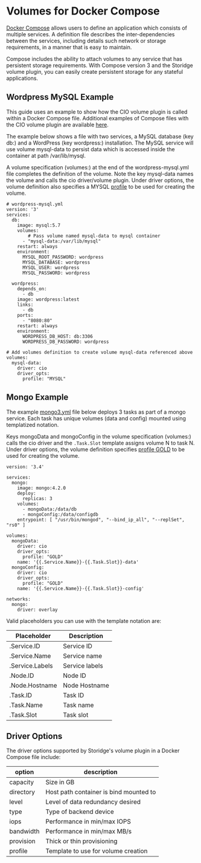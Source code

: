 # Volumes for Docker Compose

[Docker Compose](https://docs.docker.com/compose/overview/) allows users to define an application which consists of multiple services. A definition file describes the inter-dependencies between the services, including details such network or storage requirements, in a manner that is easy to maintain.

Compose includes the ability to attach volumes to any service that has persistent storage requirements. With Compose version 3 and the Storidge volume plugin, you can easily create persistent storage for any stateful applications.  

## **Wordpress MySQL Example**

This guide uses an example to show how the CIO volume plugin is called within a Docker Compose file. Additional examples of Compose files with the CIO volume plugin are available [here](https://github.com/Storidge/docker-stacks).

The example below shows a file with two services, a MySQL database (key db:) and a WordPress (key wordpress:) installation. The MySQL service will use volume mysql-data to persist data which is accessed inside the container at path /var/lib/mysql.

A volume specification (volumes:)  at the end of the wordpress-mysql.yml file completes the definition of the volume. Note the key mysql-data names the volume and calls the cio driver/volume plugin. Under driver options, the volume definition also specifies a MYSQL [profile](http://storidge.com/docs/profiles/) to be used for creating the volume.

```
# wordpress-mysql.yml
version: '3'
services:
  db:
    image: mysql:5.7
    volumes:
        # Pass volume named mysql-data to mysql container
      - "mysql-data:/var/lib/mysql"
    restart: always
    environment:
      MYSQL_ROOT_PASSWORD: wordpress
      MYSQL_DATABASE: wordpress
      MYSQL_USER: wordpress
      MYSQL_PASSWORD: wordpress

  wordpress:
    depends_on:
      - db
    image: wordpress:latest
    links:
      - db
    ports:
      - "8080:80"
    restart: always
    environment:
      WORDPRESS_DB_HOST: db:3306
      WORDPRESS_DB_PASSWORD: wordpress

# Add volumes definition to create volume mysql-data referenced above
volumes:
  mysql-data:
    driver: cio
    driver_opts:
      profile: "MYSQL"
```

## **Mongo Example**

The example [mongo3.yml](https://github.com/Storidge/docker-stacks/blob/master/mongo3.yml) file below deploys 3 tasks as part of a mongo service. Each task has unique volumes (data and config) mounted using templatized notation.

Keys mongoData and mongoConfig in the volume specification (volumes:) calls the cio driver and the `.Task.Slot` template assigns volume N to task N. Under driver options, the volume definition specifies [profile GOLD](https://github.com/Storidge/cio-profiles/blob/master/GOLD) to be used for creating the volume.

```
version: '3.4'

services:
  mongo:
    image: mongo:4.2.0
    deploy:
      replicas: 3
    volumes:
      - mongoData:/data/db
      - mongoConfig:/data/configdb
    entrypoint: [ "/usr/bin/mongod", "--bind_ip_all", "--replSet", "rs0" ]

volumes:
  mongoData:
    driver: cio
    driver_opts:
      profile: "GOLD"
    name: '{{.Service.Name}}-{{.Task.Slot}}-data'
  mongoConfig:
    driver: cio
    driver_opts:
      profile: "GOLD"
    name: '{{.Service.Name}}-{{.Task.Slot}}-config'

networks:
  mongo:
    driver: overlay
```

Valid placeholders you can use with the template notation are:

| **Placeholder**            | **Description**             |
|----------------------------|-----------------------------|
| .Service.ID                | Service ID                  |
| .Service.Name              | Service name                |
| .Service.Labels            | Service labels              |
| .Node.ID                   | Node ID                     |
| .Node.Hostname             | Node Hostname               |
| .Task.ID                   | Task ID                     |
| .Task.Name                 | Task name                   |
| .Task.Slot                 | Task slot                   |


## **Driver Options**

The driver options supported by Storidge's volume plugin in a Docker Compose file include:

| **option** | **description**                        |
| ---------- | -------------------------------------- |
| capacity   | Size in GB                             |
| directory  | Host path container is bind mounted to |
| level      | Level of data redundancy desired       |
| type       | Type of backend device                 |
| iops       | Performance in min/max IOPS            |
| bandwidth  | Performance in min/max MB/s            |
| provision  | Thick or thin provisioning             |
| profile    | Template to use for volume creation    |
